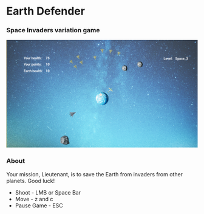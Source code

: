 # Earth Defender

### Space Invaders variation game

![Earth Defender](https://github.com/Dirtyloop/earthdefender/blob/master/screen.png)

### About

Your mission, Lieutenant, is to save the Earth from invaders from other planets. Good luck!

* Shoot - LMB or Space Bar
* Move - z and c
* Pause Game - ESC
